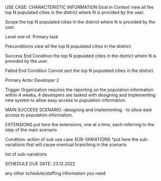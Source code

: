 USE CASE: CHARACTERISTIC INFORMATION Goal in Context view all the top N populated cities in the district where N is provided by the user.

Scope the top N populated cities in the district where N is provided by the user.

Level one of: Primary task

Preconditions view all the top N populated cities in the district.

Success End Condition the top N populated cities in the district where N is provided by the user.

Failed End Condition Cannot sort the top N populated cities in the district.

Primary Actor Developer 2

Trigger Organization requires the reporting on the population information within 4 weeks, 4 developers are tasked with designing and implementing new system to allow easy access to population information.

MAIN SUCCESS SCENARIO -designing and implementing. -to allow east access to population information.

EXTENSIONS put here the extensions, one at a time, each referring to the step of the main scenario

Condition: action of sub use case SUB-VARIATIONS *put here the sub-variations that will cause eventual branching in the scenario

list of sub-variations

SCHEDULE DUE DATE: 23.12.2022

any other schedule/staffing information you need
